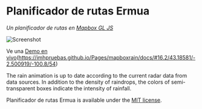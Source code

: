 # Planificador de rutas Ermua

*Un planificador de rutas en [Mapbox GL JS](https://github.com/mapbox/mapbox-gl-js)*

![Screenshot](https://nagix.github.io/mapbox-gl-rain-layer/screenshot1.jpg)

Ve una  [Demo en vivo]([https://imhpruebas.github.io/Pages/mapboxrain/docs/#16.2/43.18581/-2.500919/-100.8/54])(https://imhpruebas.github.io/Pages/mapboxrain/docs/#16.2/43.18581/-2.500919/-100.8/54)

The rain animation is up to date according to the current radar data from data sources. In addition to the density of raindrops, the colors of semi-transparent boxes indicate the intensity of rainfall.



Planificador de rutas Ermua is available under the [MIT license](https://opensource.org/licenses/MIT).
